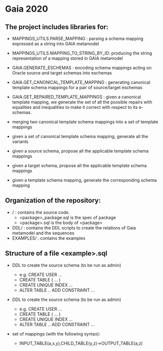 Gaia 2020
=========

The project includes libraries for:
-----------------------------------

  - MAPPINGS\_UTILS.PARSE_MAPPING : parsing a schema mapping expressed as a string into GAIA metamodel
  - MAPPINGS\_UTILS.MAPPING\_TO\_STRING\_BY\_ID: producing the string representation of a mapping stored in GAIA metamodel
    
  - GAIA.GENERATE_ESCHEMAS : encoding schema mappings acting on Oracle source and target schemas into eschemas
  - GAIA.GET\_CANONICAL\_TEMPLATE_MAPPING : generating canonical template schema mappings for a pair of source/target eschemas
  - GAIA.GET\_REPAIRED\_TEMPLATE\_MAPPINGS : given a canonical template mapping, we generate the set of all the possible repairs with equalities and inequalities to make it correct with respect to its e-schemas.
  
  - merging two canonical template schema mappings into a set of template mappings
  - given a set of canonical template schema mapping, generate all the variants
  - given a source schema, propose all the applicable template schema mappings
  - given a target schema, propose all the applicable template schema mappings
  - given a template schema mapping, generate the corresponding schema mapping
  
Organization of the repository:
-------------------------------

  - / : contains the source code.
    - \<package\>_package.sql is the spec of package <package>
    - \<package\>.sql is the body of \<package\>
  - DDL/ : contains the DDL scripts to create the relations of Gaia metamodel and the sequences
  - EXAMPLES/ : contains the examples

Structure of a file \<example\>.sql
---------------------------------

- DDL to create the source schema (to be run as admin)
  - e.g. CREATE USER ...
  - CREATE TABLE ( ... )
  - CREATE UNIQUE INDEX ...
  - ALTER TABLE .. ADD CONSTRAINT ...

- DDL to create the source schema (to be run as admin)
  - e.g. CREATE USER ...
  - CREATE TABLE ( ... )
  - CREATE UNIQUE INDEX ...
  - ALTER TABLE .. ADD CONSTRAINT ...

- set of mappings (with the following syntax):
  - INPUT\_TABLE(a,x,y),CHILD\_TABLE(y,z)->OUTPUT_TABLE(a,z)

  

